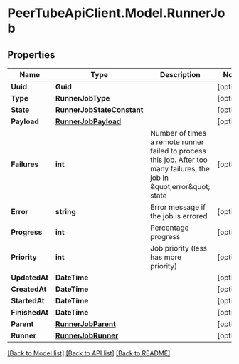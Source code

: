 # PeerTubeApiClient.Model.RunnerJob

## Properties

Name | Type | Description | Notes
------------ | ------------- | ------------- | -------------
**Uuid** | **Guid** |  | [optional] 
**Type** | **RunnerJobType** |  | [optional] 
**State** | [**RunnerJobStateConstant**](RunnerJobStateConstant.md) |  | [optional] 
**Payload** | [**RunnerJobPayload**](RunnerJobPayload.md) |  | [optional] 
**Failures** | **int** | Number of times a remote runner failed to process this job. After too many failures, the job in \&quot;error\&quot; state | [optional] 
**Error** | **string** | Error message if the job is errored | [optional] 
**Progress** | **int** | Percentage progress | [optional] 
**Priority** | **int** | Job priority (less has more priority) | [optional] 
**UpdatedAt** | **DateTime** |  | [optional] 
**CreatedAt** | **DateTime** |  | [optional] 
**StartedAt** | **DateTime** |  | [optional] 
**FinishedAt** | **DateTime** |  | [optional] 
**Parent** | [**RunnerJobParent**](RunnerJobParent.md) |  | [optional] 
**Runner** | [**RunnerJobRunner**](RunnerJobRunner.md) |  | [optional] 

[[Back to Model list]](../README.md#documentation-for-models) [[Back to API list]](../README.md#documentation-for-api-endpoints) [[Back to README]](../README.md)

